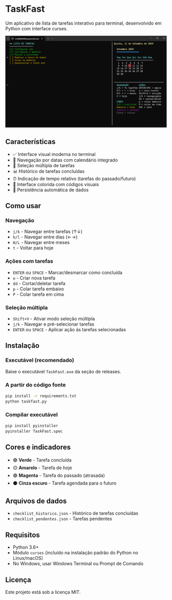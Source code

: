 # TaskFast

Um aplicativo de lista de tarefas interativo para terminal, desenvolvido em Python com interface curses.

![TaskFast em ação](images/terminal.png)

## Características

- ✅ Interface visual moderna no terminal
- 📅 Navegação por datas com calendário integrado
- 🎯 Seleção múltipla de tarefas
- 📊 Histórico de tarefas concluídas
- ⏰ Indicação de tempo relativo (tarefas do passado/futuro)
- 🎨 Interface colorida com códigos visuais
- 💾 Persistência automática de dados

## Como usar

### Navegação

- `j/k` - Navegar entre tarefas (↑↓)
- `h/l` - Navegar entre dias (←→)
- `H/L` - Navegar entre meses
- `t` - Voltar para hoje

### Ações com tarefas

- `ENTER` ou `SPACE` - Marcar/desmarcar como concluída
- `o` - Criar nova tarefa
- `dd` - Cortar/deletar tarefa
- `p` - Colar tarefa embaixo
- `P` - Colar tarefa em cima

### Seleção múltipla

- `Shift+V` - Ativar modo seleção múltipla
- `j/k` - Navegar e pré-selecionar tarefas
- `ENTER` ou `SPACE` - Aplicar ação às tarefas selecionadas

## Instalação

### Executável (recomendado)

Baixe o executável `TaskFast.exe` da seção de releases.

### A partir do código fonte

```bash
pip install -r requirements.txt
python taskfast.py
```

### Compilar executável

```bash
pip install pyinstaller
pyinstaller TaskFast.spec
```

## Cores e indicadores

- 🟢 **Verde** - Tarefa concluída
- 🟡 **Amarelo** - Tarefa de hoje
- 🟣 **Magenta** - Tarefa do passado (atrasada)
- ⚫ **Cinza escuro** - Tarefa agendada para o futuro

## Arquivos de dados

- `checklist_historico.json` - Histórico de tarefas concluídas
- `checklist_pendentes.json` - Tarefas pendentes

## Requisitos

- Python 3.6+
- Módulo `curses` (incluído na instalação padrão do Python no Linux/macOS)
- No Windows, usar Windows Terminal ou Prompt de Comando

## Licença

Este projeto está sob a licença MIT.
